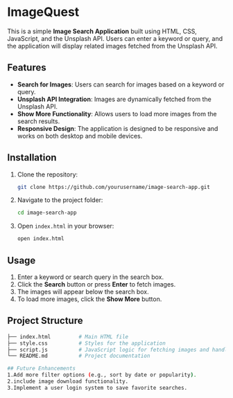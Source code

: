 # ImageQuest

This is a simple **Image Search Application** built using HTML, CSS, JavaScript, and the Unsplash API. Users can enter a keyword or query, and the application will display related images fetched from the Unsplash API.

## Features
- **Search for Images**: Users can search for images based on a keyword or query.
- **Unsplash API Integration**: Images are dynamically fetched from the Unsplash API.
- **Show More Functionality**: Allows users to load more images from the search results.
- **Responsive Design**: The application is designed to be responsive and works on both desktop and mobile devices.


## Installation

1. Clone the repository:
    ```bash
    git clone https://github.com/yourusername/image-search-app.git
    ```

2. Navigate to the project folder:
    ```bash
    cd image-search-app
    ```

3. Open `index.html` in your browser:
    ```bash
    open index.html
    ```

## Usage

1. Enter a keyword or search query in the search box.
2. Click the **Search** button or press **Enter** to fetch images.
3. The images will appear below the search box. 
4. To load more images, click the **Show More** button.

## Project Structure

```bash
├── index.html         # Main HTML file
├── style.css          # Styles for the application
├── script.js          # JavaScript logic for fetching images and handling pagination
└── README.md          # Project documentation

## Future Enhancements
1.Add more filter options (e.g., sort by date or popularity).
2.include image download functionality.
3.Implement a user login system to save favorite searches.
